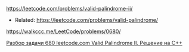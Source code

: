 https://leetcode.com/problems/valid-palindrome-ii/
- Related: https://leetcode.com/problems/valid-palindrome/

https://walkccc.me/LeetCode/problems/0680/

[Разбор задачи 680 leetcode.com Valid Palindrome II. Решение на C++](https://www.youtube.com/watch?v=qmkoYzakVIQ)
